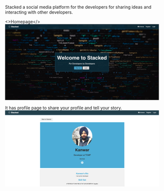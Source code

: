 Stacked a social media platform for the developers for sharing ideas and interacting with other developers.

<>Homepage</>
<img src="./client/src/img/screen.png"/>

It has profile page to share your profile and tell your story.
<img src="./client/src/img/profile.png" />
